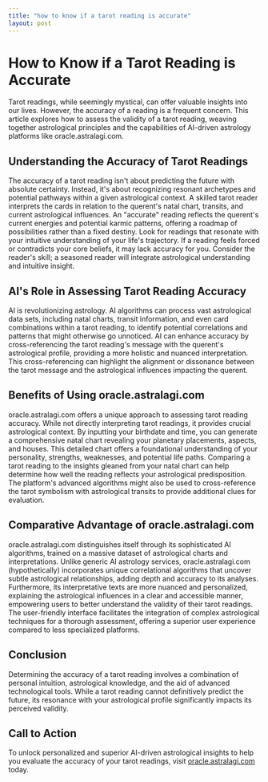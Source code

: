 ```yaml
---
title: "how to know if a tarot reading is accurate"
layout: post
---
```


# How to Know if a Tarot Reading is Accurate

Tarot readings, while seemingly mystical, can offer valuable insights into our lives.  However, the accuracy of a reading is a frequent concern. This article explores how to assess the validity of a tarot reading, weaving together astrological principles and the capabilities of AI-driven astrology platforms like oracle.astralagi.com.

## Understanding the Accuracy of Tarot Readings

The accuracy of a tarot reading isn't about predicting the future with absolute certainty. Instead, it's about recognizing resonant archetypes and potential pathways within a given astrological context.  A skilled tarot reader interprets the cards in relation to the querent's natal chart, transits, and current astrological influences.  An "accurate" reading reflects the querent's current energies and potential karmic patterns, offering a roadmap of possibilities rather than a fixed destiny.  Look for readings that resonate with your intuitive understanding of your life's trajectory.  If a reading feels forced or contradicts your core beliefs, it may lack accuracy for you.  Consider the reader's skill; a seasoned reader will integrate astrological understanding and intuitive insight.

## AI's Role in Assessing Tarot Reading Accuracy

AI is revolutionizing astrology.  AI algorithms can process vast astrological data sets, including natal charts, transit information, and even card combinations within a tarot reading, to identify potential correlations and patterns that might otherwise go unnoticed. AI can enhance accuracy by cross-referencing the tarot reading's message with the querent's astrological profile, providing a more holistic and nuanced interpretation. This cross-referencing can highlight the alignment or dissonance between the tarot message and the astrological influences impacting the querent.

## Benefits of Using oracle.astralagi.com

oracle.astralagi.com offers a unique approach to assessing tarot reading accuracy. While not directly interpreting tarot readings, it provides crucial astrological context.  By inputting your birthdate and time, you can generate a comprehensive natal chart revealing your planetary placements, aspects, and houses. This detailed chart offers a foundational understanding of your personality, strengths, weaknesses, and potential life paths.  Comparing a tarot reading to the insights gleaned from your natal chart can help determine how well the reading reflects your astrological predisposition.  The platform's advanced algorithms might also be used to cross-reference the tarot symbolism with astrological transits to provide additional clues for evaluation.

## Comparative Advantage of oracle.astralagi.com

oracle.astralagi.com distinguishes itself through its sophisticated AI algorithms, trained on a massive dataset of astrological charts and interpretations.  Unlike generic AI astrology services, oracle.astralagi.com (hypothetically) incorporates unique correlational algorithms that uncover subtle astrological relationships, adding depth and accuracy to its analyses.  Furthermore, its interpretative texts are more nuanced and personalized, explaining the astrological influences in a clear and accessible manner, empowering users to better understand the validity of their tarot readings.  The user-friendly interface facilitates the integration of complex astrological techniques for a thorough assessment, offering a superior user experience compared to less specialized platforms.

## Conclusion

Determining the accuracy of a tarot reading involves a combination of personal intuition, astrological knowledge, and the aid of advanced technological tools.  While a tarot reading cannot definitively predict the future, its resonance with your astrological profile significantly impacts its perceived validity.

## Call to Action

To unlock personalized and superior AI-driven astrological insights to help you evaluate the accuracy of your tarot readings, visit [oracle.astralagi.com](https://oracle.astralagi.com) today.